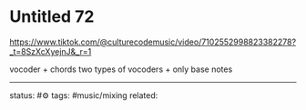 # Untitled 72
https://www.tiktok.com/@culturecodemusic/video/7102552998823382278?_t=8SzXcXyejnJ&_r=1

vocoder + chords
two types of vocoders + only base notes

--- 
status: #⚙️ 
tags: #music/mixing 
related: 